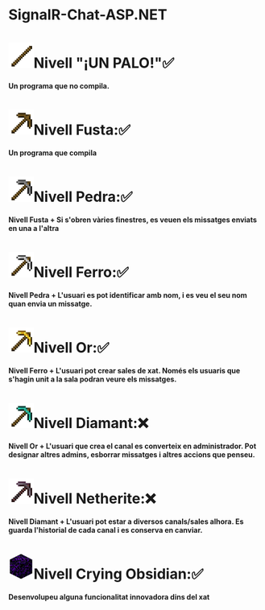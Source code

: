 # SignalR-Chat-ASP.NET

<h1><strong><img src="/img/stick.png" width="50px" height="50px">Nivell "¡UN PALO!"✅<strong></h1> Un programa que no compila.

<h1><strong><img src="/img/Wooden_Pickaxe.png" width="50px" height="50px">Nivell Fusta:✅</strong></h1> Un programa que compila

<h1><strong><img src="/img/Stone_Pickaxe.png" width="50px" height="50px">Nivell Pedra:✅</strong></h1> Nivell Fusta + Si s'obren vàries finestres, es veuen els missatges enviats en una a l'altra

<h1><strong><img src="/img/Iron_Pickaxe.png" width="50px" height="50px">Nivell Ferro:✅</strong></h1> Nivell Pedra + L'usuari es pot identificar amb nom, i es veu el seu nom quan envia un missatge.

<h1><strong><img src="/img/Golden_Pickaxe.png" width="50px" height="50px">Nivell Or:✅</strong></h1> Nivell Ferro + L'usuari pot crear sales de xat. Només els usuaris que s'hagin unit a la sala podran veure els missatges.

<h1><strong><img src="/img/Diamond_Pickaxe.png" width="50px" height="50px">Nivell Diamant:❌</strong></h1> Nivell Or + L'usuari que crea el canal es converteix en administrador. Pot designar altres admins, esborrar missatges i altres accions que penseu.

<h1><strong><img src="/img/Netherite_Pickaxe.png" width="50px" height="50px">Nivell Netherite:❌</strong></h1> Nivell Diamant + L'usuari pot estar a diversos canals/sales alhora. Es guarda l'historial de cada canal i es conserva en canviar.

<h1><strong><img src="/img/Crying_Obsidian.png" width="50px" height="50px">Nivell Crying Obsidian:✅</strong></h1> Desenvolupeu alguna funcionalitat innovadora dins del xat

